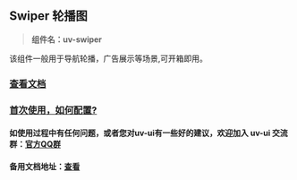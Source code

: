 ## Swiper 轮播图 

> **组件名：uv-swiper**

该组件一般用于导航轮播，广告展示等场景,可开箱即用。

### [查看文档](https://www.uvui.cn/components/swiper.html)

### <a href="https://www.uvui.cn/components/quickstart.html" target="_blank">首次使用，如何配置?</a>

#### 如使用过程中有任何问题，或者您对uv-ui有一些好的建议，欢迎加入 uv-ui 交流群：<a href="https://www.uvui.cn/components/addQQGroup.html" target="_blank">官方QQ群</a>

#### 备用文档地址：[查看](https://uvui.ppiyy.cn/components/swiper.html)